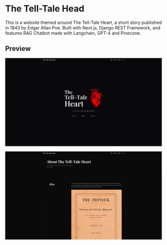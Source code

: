 # The Tell-Tale Head

This is a website themed around The Tell-Tale Heart, a short story published in 1843 by Edgar Allan Poe. Built with Next.js, Django REST Framework, and features RAG Chatbot made with Langchain, GPT-4 and Pinecone.

## Preview

![Title Page](/assets/home.png)

![About Page](/assets/about.png)
